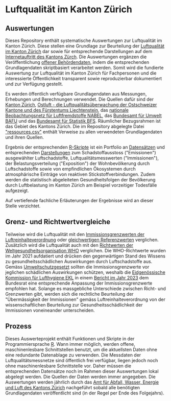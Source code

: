 # Luftqualität im Kanton Zürich

## Auswertungen

Dieses Repository enthält systematische Auswertungen zur Luftqualität im Kanton Zürich. Diese stellen eine Grundlage zur Beurteilung der [Luftqualität im Kanton Zürich](https://www.zh.ch/de/umwelt-tiere/luft-strahlung/luftqualitaet-auswirkungen.html) dar sowie für entsprechende Darstellungen auf dem [Internetauftritt des Kantons Zürch](https://www.zh.ch/de/umwelt-tiere/luft-strahlung/luftqualitaet-auswirkungen.html). Die Auswertungen ergänzen die Veröffentlichung [offener Behördendaten](https://www.zh.ch/de/politik-staat/opendata.html), indem die entsprechenden Grundlagendaten skriptbasiert verarbeitet werden. Somit wird die fundierte Auswertung zur Luftqualität im Kanton Zürich für Fachpersonen und die interessierte Öffentlichkeit transparent sowie reproduzierbar dokumentiert und zur Verfügung gestellt.


Es werden öffentlich verfügbare Grundlagendaten aus Messungen, Erhebungen und Berechnungen verwendet. Die Quellen dafür sind der [Kanton Zürich](https://www.zh.ch/de.html), [Ostluft - die Luftqualitätsüberwachung der Ostschweizer Kantone und des Fürstentums Liechtenstein](https://www.ostluft.ch/), das [nationale Beobachtungsnetz für Luftfremdstoffe NABEL](https://www.bafu.admin.ch/bafu/de/home/themen/luft/zustand/daten/nationales-beobachtungsnetz-fuer-luftfremdstoffe--nabel-.html), das [Bundesamt für Umwelt BAFU](https://www.bafu.admin.ch/bafu/de/home.html) und das [Bundesamt für Statistik BFS](https://www.bfs.admin.ch/bfs/de/home.html). Räumlicher Bezugsrahmen ist das Gebiet des Kantons Zürich. Die im Repository abgelegte Datei ["ressources.csv"](https://github.com/awelZH/airquality/blob/main/inst/extdata/meta/ressources.csv) enthält Verweise zu allen verwendeten Grundlagendaten und ihren Quellen.


Ergebnis der entsprechenden [R-Skripte](https://github.com/awelZH/airquality/tree/main/scripts) ist ein Portfolio an [Datensätzen](https://github.com/awelZH/airquality/tree/main/inst/extdata/output) und entsprechenden [Darstellungen](https://awelzh.github.io/airquality/) zum Schadstoffausstoss ("Emissionen") ausgewählter Luftschadstoffe, Luftqualitätsmesswerten ("Immissionen"), der Belastungsverteilung ("Exposition") der Wohnbevölkerung durch Luftschadstoffe sowie von empfindlichen Ökosystemen durch atmosphärische Einträge von reaktiven Stickstoffverbindungen. Zudem werden die statistisch abgeleiteten Gesundheitsfolgen der Bevölkerung durch Luftbelastung im Kanton Zürich am Beispiel vorzeitiger Todesfälle aufgezeigt.


Auf vertiefende fachliche Erläuterungen der Ergebnisse wird an dieser Stelle verzichtet.


## Grenz- und Richtwertvergleiche

Teilweise wird die Luftqualität mit den [Immissionsgrenzwerten der Luftreinhalteverordnung](https://www.fedlex.admin.ch/eli/cc/1986/208_208_208/de) oder [gleichwertigen Referenzwerten](https://www.bafu.admin.ch/bafu/de/home/themen/luft/publikationen-studien/publikationen/uebermaessigkeit-von-stickstoff-eintraegen-und-ammoniak-immissionen.html) verglichen. Zusätzlich wird die Luftqualität auch mit den [Richtwerten der Weltgesundheitsorganisation WHO](https://www.who.int/publications/i/item/9789240034228) verglichen. Die WHO-Richtwerte wurden im Jahr 2021 aufdatiert und drücken den gegenwärtigen Stand des Wissens zu gesundheitsschädlichen Auswirkungen durch Luftschadstoffe aus. Gemäss [Umweltschutzgesetzt](https://www.fedlex.admin.ch/eli/cc/1984/1122_1122_1122/de) sollten die Immissionsgrenzwerte vor jeglichen schädlichen Auswirkungen schützen, weshalb die [Eidgenössische Kommission für Lufthygiene EKL](https://www.ekl.admin.ch/de/eidgenoessische-kommission-fuer-lufthygiene-ekl) in einem [Bericht im Jahr 2023](https://www.ekl.admin.ch/inhalte/dateien/pdf/EKL-231120_de_orig.pdf) dem Bundesrat eine entsprechende Anpassung der Immissionsgrenzwerte empfohlen hat. Solange es massgebliche Unterschiede zwischen Richt- und Grenzwerten gibt, werden sich die rechtliche Beurteilung der "Übermässigkeit der Immissionen" gemäss Luftreinhalteverordnung von der wissenschaftlichen Beurteilung zur Gesundheitsschädlichkeit der Immissionen voneineander unterscheiden.


## Prozess

Dieses Auswerteprojekt enthält Funktionen und Skripte in der Programmiersprache [R](https://cran.r-project.org/). Wann immer möglich, werden offene, maschinenlesbare Schnittstellen benutzt, um die aktuellsten Daten ohne eine redundante Datenablage zu verwenden. Die  Messdaten der Luftqualitätsmessnetze sind öffentlich frei verfügbar, liegen jedoch noch ohne maschinenlesbare Schnittstelle vor. Daher müssen die entsprechenden Datensätze noch im Rahmen dieser Auswertungen lokal abgelegt werden. Die Quellen der Daten werden immer angegeben. Die Auswertungen werden jährlich durch das [Amt für Abfall, Wasser, Energie und Luft des Kantons Zürich](https://www.zh.ch/de/baudirektion/amt-fuer-abfall-wasser-energie-luft.html) nachgeführt sobald alle benötigten Grundlagendaten veröffentlicht sind (in der Regel per Ende des Folgejahrs).
